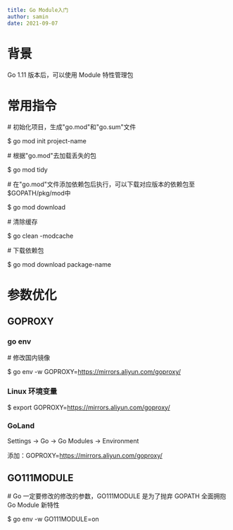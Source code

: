 ```yaml
title: Go Module入门
author: samin
date: 2021-09-07
```

# 背景

Go 1.11 版本后，可以使用 Module 特性管理包

# 常用指令

\# 初始化项目，生成"go.mod"和"go.sum"文件

$ go mod init project-name

\# 根据"go.mod"去加载丢失的包

$ go mod tidy

\# 在"go.mod"文件添加依赖包后执行，可以下载对应版本的依赖包至$GOPATH/pkg/mod中

$ go mod download

\# 清除缓存

$ go clean -modcache

\# 下载依赖包

$ go mod download package-name

# 参数优化

## GOPROXY

### go env

\# 修改国内镜像

$ go env -w GOPROXY=https://mirrors.aliyun.com/goproxy/

### Linux 环境变量 

$ export GOPROXY=https://mirrors.aliyun.com/goproxy/

### GoLand

Settings -> Go -> Go Modules -> Environment 

添加：GOPROXY=https://mirrors.aliyun.com/goproxy/

## GO111MODULE

\# Go 一定要修改的修改的参数，GO111MODULE 是为了抛弃 GOPATH 全面拥抱 Go Module 新特性

$ go env -w GO111MODULE=on

